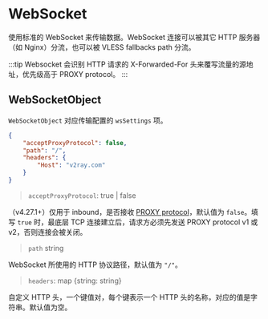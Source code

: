 # WebSocket

使用标准的 WebSocket 来传输数据。WebSocket 连接可以被其它 HTTP 服务器（如 Nginx）分流，也可以被 VLESS fallbacks path 分流。

:::tip
Websocket 会识别 HTTP 请求的 X-Forwarded-For 头来覆写流量的源地址，优先级高于 PROXY protocol。
:::

## WebSocketObject

`WebSocketObject` 对应传输配置的 `wsSettings` 项。

```json
{
    "acceptProxyProtocol": false,
    "path": "/",
    "headers": {
        "Host": "v2ray.com"
    }
}
```

> `acceptProxyProtocol`: true | false

（v4.27.1+）仅用于 inbound，是否接收 [PROXY protocol](https://www.haproxy.org/download/2.2/doc/proxy-protocol.txt)，默认值为 `false`。填写 `true` 时，最底层 TCP 连接建立后，请求方必须先发送 PROXY protocol v1 或 v2，否则连接会被关闭。

> `path` string

WebSocket 所使用的 HTTP 协议路径，默认值为 `"/"`。

> `headers`: map \{string: string\}

自定义 HTTP 头，一个键值对，每个键表示一个 HTTP 头的名称，对应的值是字符串。默认值为空。
